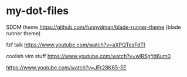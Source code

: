 # my-dot-files

SDDM theme https://github.com/funnydman/blade-runner-theme (blade runner theme)

fzf talk
https://www.youtube.com/watch?v=aXPQTesFdTI


coolish vim stuff
https://www.youtube.com/watch?v=wlR5gYd6um0

https://www.youtube.com/watch?v=JFr28K65-5E
